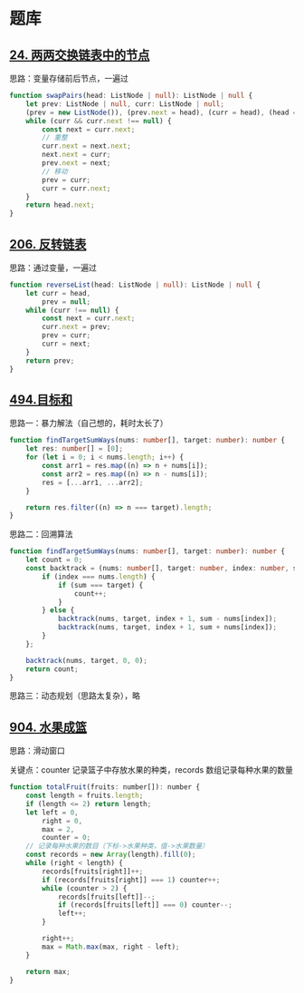 # 题库

## [24. 两两交换链表中的节点](https://leetcode-cn.com/problems/swap-nodes-in-pairs/)

思路：变量存储前后节点，一遍过

```ts
function swapPairs(head: ListNode | null): ListNode | null {
    let prev: ListNode | null, curr: ListNode | null;
    (prev = new ListNode()), (prev.next = head), (curr = head), (head = prev);
    while (curr && curr.next !== null) {
        const next = curr.next;
        // 重整
        curr.next = next.next;
        next.next = curr;
        prev.next = next;
        // 移动
        prev = curr;
        curr = curr.next;
    }
    return head.next;
}
```

## [206. 反转链表](https://leetcode-cn.com/problems/reverse-linked-list/)

思路：通过变量，一遍过

```ts
function reverseList(head: ListNode | null): ListNode | null {
    let curr = head,
        prev = null;
    while (curr !== null) {
        const next = curr.next;
        curr.next = prev;
        prev = curr;
        curr = next;
    }
    return prev;
}
```

## [494.目标和](https://leetcode.cn/problems/target-sum/description/)

思路一：暴力解法（自己想的，耗时太长了）

```ts
function findTargetSumWays(nums: number[], target: number): number {
    let res: number[] = [0];
    for (let i = 0; i < nums.length; i++) {
        const arr1 = res.map((n) => n + nums[i]);
        const arr2 = res.map((n) => n - nums[i]);
        res = [...arr1, ...arr2];
    }

    return res.filter((n) => n === target).length;
}
```

思路二：回溯算法

```ts
function findTargetSumWays(nums: number[], target: number): number {
    let count = 0;
    const backtrack = (nums: number[], target: number, index: number, sum: number) => {
        if (index === nums.length) {
            if (sum === target) {
                count++;
            }
        } else {
            backtrack(nums, target, index + 1, sum - nums[index]);
            backtrack(nums, target, index + 1, sum + nums[index]);
        }
    };

    backtrack(nums, target, 0, 0);
    return count;
}
```

思路三：动态规划（思路太复杂），略

## [904. 水果成篮](https://leetcode-cn.com/problems/fruit-into-baskets/)

思路：滑动窗口

关键点：counter 记录篮子中存放水果的种类，records 数组记录每种水果的数量

```js
function totalFruit(fruits: number[]): number {
    const length = fruits.length;
    if (length <= 2) return length;
    let left = 0,
        right = 0,
        max = 2,
        counter = 0;
    // 记录每种水果的数目（下标->水果种类，值->水果数量）
    const records = new Array(length).fill(0);
    while (right < length) {
        records[fruits[right]]++;
        if (records[fruits[right]] === 1) counter++;
        while (counter > 2) {
            records[fruits[left]]--;
            if (records[fruits[left]] === 0) counter--;
            left++;
        }

        right++;
        max = Math.max(max, right - left);
    }

    return max;
}
```
